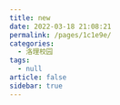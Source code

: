 ```yaml
---
title: new
date: 2022-03-18 21:08:21
permalink: /pages/1c1e9e/
categories: 
  - 洛理校园
tags: 
  - null
article: false
sidebar: true
---
```

